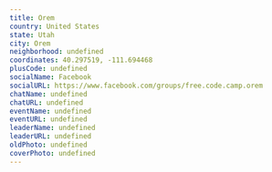 ```yaml
---
title: Orem
country: United States
state: Utah
city: Orem
neighborhood: undefined
coordinates: 40.297519, -111.694468
plusCode: undefined
socialName: Facebook
socialURL: https://www.facebook.com/groups/free.code.camp.orem
chatName: undefined
chatURL: undefined
eventName: undefined
eventURL: undefined
leaderName: undefined
leaderURL: undefined
oldPhoto: undefined
coverPhoto: undefined
---
```


